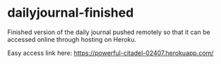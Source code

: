 # dailyjournal-finished
Finished version of the daily journal pushed remotely so that it can be accessed online through hosting on Heroku.


Easy access link here: https://powerful-citadel-02407.herokuapp.com/
